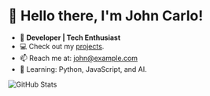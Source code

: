 # 👋 Hello there, I'm John Carlo!
- 🌟 **Developer | Tech Enthusiast**
- 💻 Check out my [projects](https://github.com/johncarlonas?tab=repositories).
- 📫 Reach me at: john@example.com
- 🚀 Learning: Python, JavaScript, and AI.

![GitHub Stats](https://github-readme-stats.vercel.app/api?username=johncarlonas&show_icons=true&theme=radical)

